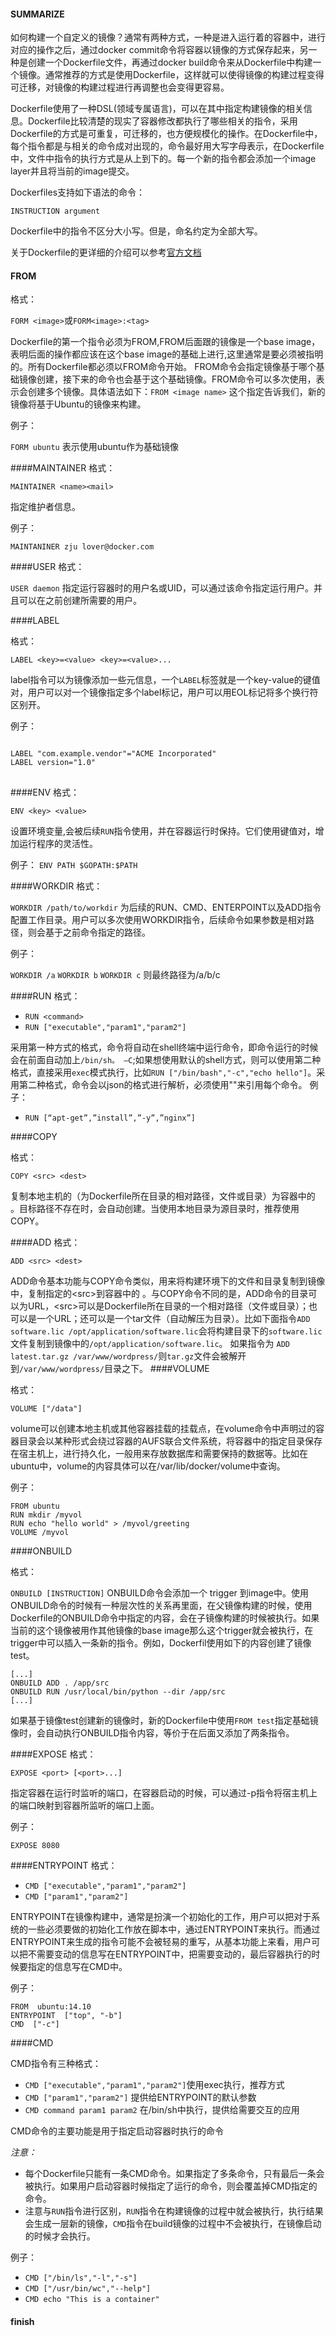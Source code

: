 #### SUMMARIZE
如何构建一个自定义的镜像？通常有两种方式，一种是进入运行着的容器中，进行对应的操作之后，通过docker commit命令将容器以镜像的方式保存起来，另一种是创建一个Dockerfile文件，再通过docker build命令来从Dockerfile中构建一个镜像。通常推荐的方式是使用Dockerfile，这样就可以使得镜像的构建过程变得可迁移，对镜像的构建过程进行再调整也会变得更容易。

Dockerfile使用了一种DSL(领域专属语言)，可以在其中指定构建镜像的相关信息。Dockerfile比较清楚的现实了容器修改都执行了哪些相关的指令，采用Dockerfile的方式是可重复，可迁移的，也方便规模化的操作。在Dockerfile中，每个指令都是与相关的命令成对出现的，命令最好用大写字母表示，在Dockerfile中，文件中指令的执行方式是从上到下的。每一个新的指令都会添加一个image layer并且将当前的image提交。


Dockerfiles支持如下语法的命令：

`INSTRUCTION argument`

Dockerfile中的指令不区分大小写。但是，命名约定为全部大写。

关于Dockerfile的更详细的介绍可以参考[官方文档](官方文档：http://docs.docker.com/reference/builder/)


#### FROM

格式：

`FORM <image>`或`FORM<image>:<tag>`

Dockerfile的第一个指令必须为FROM,FROM后面跟的镜像是一个base image，表明后面的操作都应该在这个base image的基础上进行,这里通常是要必须被指明的。所有Dockerfile都必须以FROM命令开始。 FROM命令会指定镜像基于哪个基础镜像创建，接下来的命令也会基于这个基础镜像。FROM命令可以多次使用，表示会创建多个镜像。具体语法如下：`FROM <image name>`
这个指定告诉我们，新的镜像将基于Ubuntu的镜像来构建。

例子：

`FORM ubuntu` 表示使用ubuntu作为基础镜像

####MAINTAINER
格式：

`MAINTAINER <name><mail>`

指定维护者信息。

例子：

`MAINTANINER zju lover@docker.com`

####USER
格式：

`USER daemon`
指定运行容器时的用户名或UID，可以通过该命令指定运行用户。并且可以在之前创建所需要的用户。

####LABEL

格式：

`LABEL <key>=<value> <key>=<value>...`

label指令可以为镜像添加一些元信息，一个`LABEL`标签就是一个key-value的键值对，用户可以对一个镜像指定多个label标记，用户可以用EOL标记将多个换行符区别开。

例子：
<pre>
<code>
LABEL "com.example.vendor"="ACME Incorporated"
LABEL version="1.0"
</code>
</pre>

####ENV
格式：

`ENV <key> <value>`

设置环境变量,会被后续`RUN`指令使用，并在容器运行时保持。它们使用键值对，增加运行程序的灵活性。

例子：
`ENV PATH $GOPATH:$PATH`

####WORKDIR
格式：

`WORKDIR /path/to/workdir`
为后续的RUN、CMD、ENTERPOINT以及ADD指令配置工作目录。用户可以多次使用WORKDIR指令，后续命令如果参数是相对路径，则会基于之前命令指定的路径。


例子：

`WORKDIR /a`
`WORKDIR b`
`WORKDIR c`
则最终路径为/a/b/c

####RUN
格式：

- `RUN <command>`
- `RUN ["executable","param1","param2"]`

采用第一种方式的格式，命令将自动在shell终端中运行命令，即命令运行的时候会在前面自动加上`/bin/sh。 –C`;如果想使用默认的shell方式，则可以使用第二种格式，直接采用`exec`模式执行，比如`RUN ["/bin/bash","-c","echo hello"]`。采用第二种格式，命令会以json的格式进行解析，必须使用""来引用每个命令。
例子：
- `RUN [“apt-get”,”install”,”-y”,”nginx”]`

####COPY

格式：

`COPY <src> <dest>`

复制本地主机的（为Dockerfile所在目录的相对路径，文件或目录）为容器中的 。目标路径不存在时，会自动创建。当使用本地目录为源目录时，推荐使用COPY。

####ADD
格式：

`ADD <src> <dest>`

ADD命令基本功能与COPY命令类似，用来将构建环境下的文件和目录复制到镜像中，复制指定的\<src\>到容器中的<dest> 。与COPY命令不同的是，ADD命令的<src>目录可以为URL，\<src\>可以是Dockerfile所在目录的一个相对路径（文件或目录）；也可以是一个URL；还可以是一个tar文件（自动解压为目录）。比如下面指令`ADD software.lic /opt/application/software.lic`会将构建目录下的`software.lic`文件复制到镜像中的`/opt/application/software.lic`。
如果指令为 `ADD latest.tar.gz /var/www/wordpress/`则`tar.gz`文件会被解开到`/var/www/wordpress/`目录之下。
####VOLUME

格式：

`VOLUME ["/data"]`

volume可以创建本地主机或其他容器挂载的挂载点，在volume命令中声明过的容器目录会以某种形式会绕过容器的AUFS联合文件系统，将容器中的指定目录保存在宿主机上，进行持久化，一般用来存放数据库和需要保持的数据等。比如在ubuntu中，volume的内容具体可以在/var/lib/docker/volume中查询。

例子：

```
FROM ubuntu
RUN mkdir /myvol
RUN echo "hello world" > /myvol/greeting
VOLUME /myvol
```
####ONBUILD

格式：

`ONBUILD [INSTRUCTION]`
ONBUILD命令会添加一个 trigger 到image中。使用ONBUILD命令的时候有一种层次性的关系再里面，在父镜像构建的时候，使用Dockerfile的ONBUILD命令中指定的内容，会在子镜像构建的时候被执行。如果当前的这个镜像被用作其他镜像的base image那么这个trigger就会被执行，在trigger中可以插入一条新的指令。例如，Dockerfil使用如下的内容创建了镜像test。
```
[...]
ONBUILD ADD . /app/src
ONBUILD RUN /usr/local/bin/python --dir /app/src
[...]
```
如果基于镜像test创建新的镜像时，新的Dockerfile中使用`FROM test`指定基础镜像时，会自动执行ONBUILD指令内容，等价于在后面又添加了两条指令。

####EXPOSE
格式：

`EXPOSE <port> [<port>...]`

指定容器在运行时监听的端口，在容器启动的时候，可以通过-p指令将宿主机上的端口映射到容器所监听的端口上面。

例子：

`EXPOSE 8080`

####ENTRYPOINT
格式：

- `CMD ["executable","param1","param2"]`
- `CMD ["param1","param2"]` 

ENTRYPOINT在镜像构建中，通常是扮演一个初始化的工作，用户可以把对于系统的一些必须要做的初始化工作放在脚本中，通过ENTRYPOINT来执行。而通过ENTRYPOINT来生成的指令可能不会被轻易的重写，从基本功能上来看，用户可以把不需要变动的信息写在ENTRYPOINT中，把需要变动的，最后容器执行的时候要指定的信息写在CMD中。

例子：

```
FROM  ubuntu:14.10
ENTRYPOINT  ["top", "-b"]
CMD  ["-c"]
```

####CMD

CMD指令有三种格式：

- `CMD ["executable","param1","param2"]`使用exec执行，推荐方式
- `CMD ["param1","param2"]` 提供给ENTRYPOINT的默认参数
- `CMD command param1 param2` 在/bin/sh中执行，提供给需要交互的应用

CMD命令的主要功能是用于指定启动容器时执行的命令

*注意：*

- 每个Dockerfile只能有一条CMD命令。如果指定了多条命令，只有最后一条会被执行。如果用户启动容器时候指定了运行的命令，则会覆盖掉CMD指定的命令。
- 注意与`RUN`指令进行区别，`RUN`指令在构建镜像的过程中就会被执行，执行结果会生成一层新的镜像，`CMD`指令在build镜像的过程中不会被执行，在镜像启动的时候才会执行。

例子：

- `CMD ["/bin/ls","-l","-s"]`
- `CMD ["/usr/bin/wc","--help"]`
- `CMD echo "This is a container"`

#### finish





